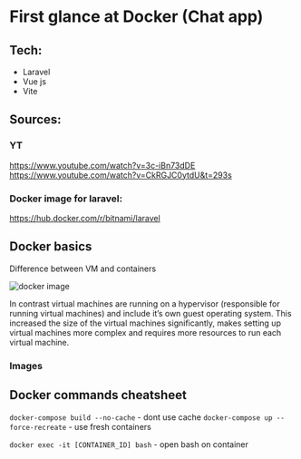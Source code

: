 # First glance at Docker (Chat app)
## Tech:
- Laravel
- Vue js
- Vite

## Sources:

### YT
https://www.youtube.com/watch?v=3c-iBn73dDE
https://www.youtube.com/watch?v=CkRGJC0ytdU&t=293s

### Docker image for laravel:
https://hub.docker.com/r/bitnami/laravel

## Docker basics

Difference between VM and containers

![docker image](https://miro.medium.com/max/720/0*ujI404Gnomn1Wz5h.webp)

In contrast virtual machines are running on a hypervisor (responsible for running virtual machines) and include it’s own guest operating system. This increased the size of the virtual machines significantly, makes setting up virtual machines more complex and requires more resources to run each virtual machine.

### Images


## Docker commands cheatsheet

`docker-compose build --no-cache` - dont use cache
`docker-compose up --force-recreate` - use fresh containers

`docker exec -it [CONTAINER_ID] bash` - open bash on container
